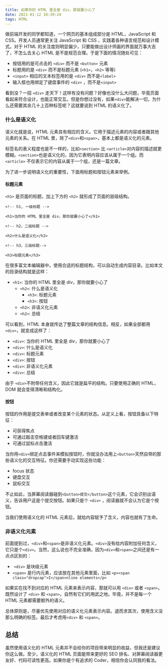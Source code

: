 ```yaml
---
title: 如果你的 HTML 里全是 div，那就要小心了
date: 2021-01-12 10:39:24
tags: HTML
---
```


做前端开发的同学都知道，一个网页的基本组成部分是 HTML，JavaScript 和 CSS。开发人员通常更关注 JavaScript 和 CSS ，实践着各种语言规范和设计模式。对于 HTML 的关注度则明显偏少，只要能做出设计师画的界面就万事大吉了，不怎么去关心 HTML 是不是规范合理。于是下面的情况随处可见：

*   按钮用的是可点击的 `<div>` 而不是 `<button>` 元素
*   标题用的是 `<div>` 而不是标题元素 (`<h1>`，`<h2>` 等等)
*  `<input>` 相应的文本标签用的是 `<div>` 而不是`<label>`
*   输入框也用绑定了键盘事件的 `<div>` ，而不是`<input>`

看到没？一招 `<div>` 走天下！这样有没有问题？好像也没什么大问题，毕竟页面看起来符合设计，也能正常交互。但是你想过没有，如果`<div>`能解决一切，为什么还需要其余几十上百种标签呢？这就要说到 HTML 的语义化了。
<!-- more -->

### 什么是语义化

语义化就是说，HTML 元素具有相应的含义。它用于描述元素的内容或者跟其他元素的关系。在 HTML 里，除了`<div>`和`<span>`，基本上都是语义化的元素。

标签名的表义程度也是不一样的，比如`<section>` 比 `<article>`对内容的描述就更模糊。`<section>`也是语义化的，因为它表明内容应该从属于一个组。而`<article>` 不仅表示它的内容从属于一个组，还是一篇文章。

为了进一步说明语义化的重要性，下面用标题和按钮元素来举例。
#### 标题元素

`<h1>` 是页面的标题，加上下方的 `<h2>` 就形成了页面的层级结构。
```
<!-- h1, 一级标题 -->

<h1>当你的 HTML 里全是 div，那你就要小心了</h1>

<!-- h2，二级标题 -->

<h2>什么是语义化</h2>

<!-- h3，三级标题-->

<h3>标题元素</h3>
```
在很多富文本编辑器中，使用合适的标题结构，可以自动生成内容目录。比如本文的目录结构就是这样：

*   `<h1>`: 当你的 HTML 里全是 div，那你就要小心了
    *   `<h2>`: 什么是语义化
        *   `<h3>`: 标题元素
        *   `<h3>`: 按钮
    *   `<h2>`: 非语义化元素
    *   `<h2>`: 总结

可以看到，HTML 本身就传达了整篇文章的结构信息。相反，如果全部都用`<div>`，就变成这样了：
*   `<div>`: 当你的 HTML 里全是 div，那你就要小心了
*   `<div>`: 什么是语义化
*   `<div>`: 标题元素
*   `<div>`: 按钮
*   `<div>`: 非语义化元素
*   `<div>`: 总结

由于 `<div>`不附带任何含义，因此它就是扁平的结构。只要使用正确的 HTML，DOM 就会变得清晰和结构化。
#### 按钮

按钮的作用是提交表单或者改变某个元素的状态。从定义上看，按钮具备以下特征：
*   可获得焦点
*   可通过敲击空格键或者回车键激活
*   可通过鼠标点击激活

当你用`<div>`绑定点击事件来模拟按钮时，你就没办法用上`<button>`天然自带的那些语义化的交互特征。你还需要手动实现这些功能：
*   focus 状态
*   键盘交互
*   鼠标交互

不止如此，当屏幕阅读器碰到`<button>提交</button>`这个元素，它会识别出语义，告诉用户这是个提交按钮。如果只是个 `<div>` ，阅读器就不会认为它是个按钮。

当我们使用语义化的 HTML 元素后，就给内容赋予了含义，内容也就有了生命。

### 非语义化元素

前面提到过，`<div>`和`<span>`是非语义化元素。`<div>`没有给内容附加任何含义，它只是个`<div>`。当然，这么说也不完全准确，因为`<div>`和`<span>`之间还是有一点点区别的：

*    `<div>` 是块级元素
*   `<span>` 是行内元素，应该放在其他元素里面，比如 `<p><span class="dropcap">I</span>nline elements</p>`

如果实在找不到对应的 HTML 元素来表示内容，那就可以用 `<div>` 或者 `<span>`。既然设计了 `<div>` 和 `<span>`，自然有它们的用武之地。毕竟，并不是每一个 HTML 元素都需要额外的语义。

总体原则是，尽量优先使用对应的语义化元素表示内容。退而求其次，使用含义没那么明确的标签。最后才考虑用`<div>` 和 `<span>`。
## 总结
虽然使用语义化的 HTML 元素并不会给你的项目带来明显的收益，但我还是建议你这么做。至少，语义化的 HTML 页面能带来更好的 SEO 排名、对屏幕阅读器更友好、代码可读性更高。如果你是个有追求的 Coder，相信你会认同我的看法。
